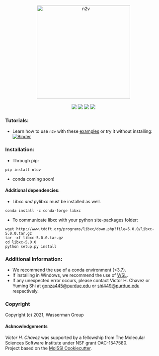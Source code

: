 
<p align="center">
<br>
<img src="media/logo_png.png" alt="n2v" height=300> <br><br>
<a href="https://github.com/wasserman-group/n2v/actions"> <img src="https://github.com/wasserman-group/n2v/actions/workflows/CI.yaml/badge.svg" /></a>
<a href="https://lgtm.com/projects/g/wasserman-group/n2v/?mode=list"><img src="https://img.shields.io/lgtm/grade/python/github/wasserman-group/n2v"></a>
<a href="https://codecov.io/gh/wasserman-group/n2v"> <img src="https://codecov.io/gh/wasserman-group/n2v/branch/main/graph/badge.svg?token=4B8r0cQ2Wk" /></a>
<a href="https://github.com/wasserman-group/n2v/blob/main/LICENSE"><img src="https://img.shields.io/github/license/wasserman-group/n2v?color=blue" /></a>
<br>
</p>

  
### Tutorials:
- Learn how to use `n2v` with these [examples](https://github.com/wasserman-group/n2v_examples) or try it without installing: [![Binder](https://mybinder.org/badge_logo.svg)](https://mybinder.org/v2/gh/wasserman-group/n2v_examples/HEAD)

### Installation: 

- Through pip:
```
pip install ntov 
```
- conda coming soon!

#### Additional dependencies: 
- Libxc *and* pylibxc must be installed as well. 
```
conda install -c conda-forge libxc
```
- To communicate libxc with your python site-packages folder:
```
wget http://www.tddft.org/programs/libxc/down.php?file=5.0.0/libxc-5.0.0.tar.gz
tar -xf libxc-5.0.0.tar.gz
cd libxc-5.0.0
python setup.py install
```

### Additional Information: 
- We recommend the use of a conda environment (<3.7).
- If installing in Windows, we recommend the use of [WSL](https://docs.microsoft.com/en-us/windows/wsl/install-win10).
- If any unexpected error occurs, please contact Victor H. Chavez or Yuming Shi at gonza445@purdue.edu or shi449@purdue.edu respectively. 

### Copyright
Copyright (c) 2021, Wasserman Group  

#### Acknowledgements
*Victor H. Chavez* was supported by a fellowship from The Molecular Sciences Software Institute under NSF grant OAC-1547580.  
Project based on the [MolSSI Cookiecutter](https://github.com/molssi/cookiecutter-cms).  
